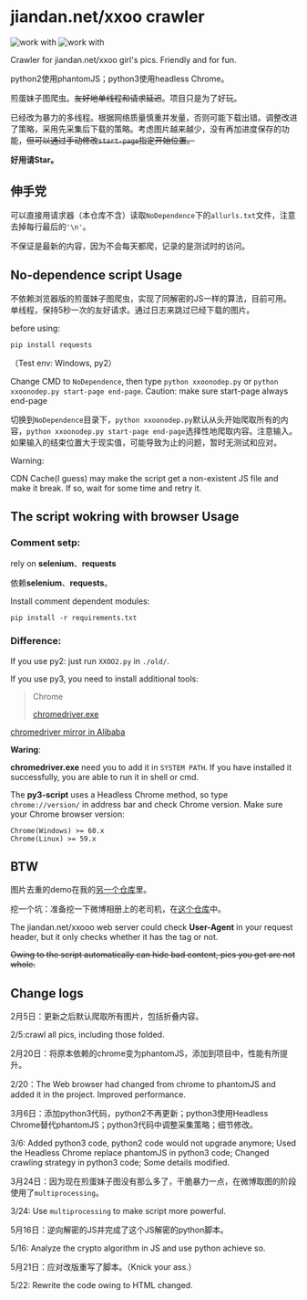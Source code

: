 # jiandan.net/xxoo crawler #

![work with](https://img.shields.io/badge/python-2.X-red.svg)
![work with](https://img.shields.io/badge/python-3.X-green.svg)

Crawler for jiandan.net/xxoo girl's pics. Friendly and for fun.

python2使用phantomJS；python3使用headless Chrome。

煎蛋妹子图爬虫。~~友好地单线程和请求延迟~~。项目只是为了好玩。

已经改为暴力的多线程。根据网络质量慎重并发量，否则可能下载出错。调整改进了策略，采用先采集后下载的策略。考虑图片越来越少，没有再加进度保存的功能，~~但可以通过手动修改`start-page`指定开始位置。~~

**好用请Star。**

## 伸手党

可以直接用请求器（本仓库不含）读取`NoDependence`下的`allurls.txt`文件，注意去掉每行最后的`'\n'`。

不保证是最新的内容，因为不会每天都爬，记录的是测试时的访问。

## No-dependence script Usage ##

不依赖浏览器版的煎蛋妹子图爬虫，实现了同解密的JS一样的算法，目前可用。单线程，保持5秒一次的友好请求。通过日志来跳过已经下载的图片。

before using:

    pip install requests

（Test env: Windows, py2）

Change CMD to `NoDependence`, then type `python xxoonodep.py` or `python xxoonodep.py start-page end-page`. Caution: make sure start-page always end-page

切换到`NoDependence`目录下，`python xxoonodep.py`默认从头开始爬取所有的内容，`python xxoonodep.py start-page end-page`选择性地爬取内容。注意输入。如果输入的结束位置大于现实值，可能导致为止的问题，暂时无测试和应对。

Warning:

CDN Cache(I guess) may make the script get a non-existent JS file and make it break. If so, wait for some time and retry it.

## The script wokring with browser Usage ##

### Comment setp: ###

rely on **selenium**、**requests**

依赖**selenium**、**requests**。

Install comment dependent modules:

    pip install -r requirements.txt

### Difference: ###

If you use py2: just run `XXOO2.py` in `./old/`.

If you use py3, you need to install additional tools:
> Chrome
> 
> [chromedriver.exe](http://chromedriver.storage.googleapis.com/)

[chromedriver mirror in Alibaba](http://npm.taobao.org/mirrors/chromedriver/)

**Waring**:

**chromedriver.exe** need you to add it in `SYSTEM PATH`. If you have installed it successfully, you are able to run it in shell or cmd.

The **py3-script** uses a Headless Chrome method, so type `chrome://version/` in address bar and check Chrome version. Make sure your Chrome browser version:

    Chrome(Windows) >= 60.x
    Chrome(Linux) >= 59.x

## BTW ##

图片去重的demo在我的[另一个仓库](https://github.com/B1u3Buf4/de-duplication)里。

挖一个坑：准备挖一下微博相册上的老司机，在[这个仓库](https://github.com/B1u3Buf4/WeiboDriver)中。

The jiandan.net/xxooo web server could check **User-Agent** in your request header, but it only checks whether it has the tag or not.

~~Owing to the script automatically can hide bad content, pics you get are not whole.~~

## Change logs ##

2月5日：更新之后默认爬取所有图片，包括折叠内容。

2/5:crawl all pics, including those folded.

2月20日：将原本依赖的chrome变为phantomJS，添加到项目中，性能有所提升。

2/20：The Web browser had changed from chrome to phantomJS and added it in the project. Improved performance.

3月6日：添加python3代码，python2不再更新；python3使用Headless Chrome替代phantomJS；python3代码中调整采集策略；细节修改。

3/6: Added python3 code, python2 code would not upgrade anymore; Used the Headless Chrome replace phantomJS in python3 code; Changed crawling strategy in python3 code; Some details modified.

3月24日：因为现在煎蛋妹子图没有那么多了，干脆暴力一点，在微博取图的阶段使用了`multiprocessing`。

3/24: Use `multiprocessing` to make script more powerful.

5月16日：逆向解密的JS并完成了这个JS解密的python脚本。

5/16: Analyze the crypto algorithm in JS and use python achieve so.

5月21日：应对改版重写了脚本。（Knick your ass.）

5/22: Rewrite the code owing to HTML changed.